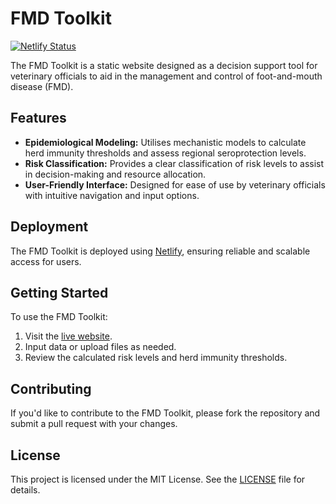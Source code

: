 # FMD Toolkit

[![Netlify Status](https://api.netlify.com/api/v1/badges/3ee1716d-a9bd-4885-9fce-64768371d17f/deploy-status)](https://app.netlify.com/sites/fmd-toolkit/deploys)

The FMD Toolkit is a static website designed as a decision support tool for veterinary officials to aid in the management and control of foot-and-mouth disease (FMD).

## Features

- **Epidemiological Modeling:** Utilises mechanistic models to calculate herd immunity thresholds and assess regional seroprotection levels.
- **Risk Classification:** Provides a clear classification of risk levels to assist in decision-making and resource allocation.
- **User-Friendly Interface:** Designed for ease of use by veterinary officials with intuitive navigation and input options.

## Deployment

The FMD Toolkit is deployed using [Netlify](https://www.netlify.com/), ensuring reliable and scalable access for users.

## Getting Started

To use the FMD Toolkit:

1. Visit the [live website](https://fmd-toolkit.netlify.app).
2. Input data or upload files as needed.
3. Review the calculated risk levels and herd immunity thresholds.

## Contributing

If you'd like to contribute to the FMD Toolkit, please fork the repository and submit a pull request with your changes.

## License

This project is licensed under the MIT License. See the [LICENSE](LICENSE) file for details.
